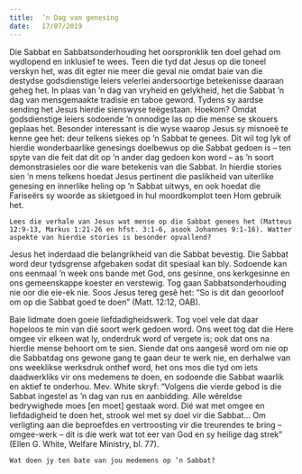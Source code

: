 ```yaml
---
title:  ’n Dag van genesing
date:   17/07/2019
---
```


Die Sabbat en Sabbatsonderhouding het oorspronklik ten doel gehad om wydlopend en inklusief te wees. Teen die tyd dat Jesus op die toneel verskyn het, was dit egter nie meer die geval nie omdat baie van die destydse godsdienstige leiers velerlei andersoortige betekenisse daaraan geheg het. In plaas van ’n dag van vryheid en gelykheid, het die Sabbat ’n dag van mensgemaakte tradisie en taboe geword. Tydens sy aardse sending het Jesus hierdie sienswyse teëgestaan. Hoekom? Omdat godsdienstige leiers sodoende ’n onnodige las op die mense se skouers geplaas het. Besonder interessant is die wyse waarop Jesus sy misnoeë te kenne gee het: deur telkens siekes op ’n Sabbat te genees. Dit wil tog lyk of hierdie wonderbaarlike genesings doelbewus op die Sabbat gedoen is – ten spyte van die feit dat dit op ’n ander dag gedoen kon word – as ’n soort demonstrasieles oor die ware betekenis van die Sabbat. In hierdie stories sien ’n mens telkens hoedat Jesus pertinent die paslikheid van uiterlike genesing en innerlike heling op ’n Sabbat uitwys, en ook hoedat die Fariseërs sy woorde as skietgoed in hul moordkomplot teen Hom gebruik het. 

`Lees die verhale van Jesus wat mense op die Sabbat genees het (Matteus 12:9-13, Markus 1:21-26 en hfst. 3:1-6, asook Johannes 9:1-16). Watter aspekte van hierdie stories is besonder opvallend?` 

Jesus het inderdaad die belangrikheid van die Sabbat bevestig. Die Sabbat word deur tydsgrense afgebaken sodat dit spesiaal kan bly. Sodoende kan ons eenmaal ’n week ons bande met God, ons gesinne, ons kerkgesinne en ons gemeenskappe koester en verstewig. Tog gaan Sabbatsonderhouding nie oor die eie-ek nie. Soos Jesus tereg gesê het: “So is dit dan geoorloof om op die Sabbat goed te doen” (Matt. 12:12, OAB). 

Baie lidmate doen goeie liefdadigheidswerk. Tog voel vele dat daar hopeloos te min van dié soort werk gedoen word. Ons weet tog dat die Here omgee vir elkeen wat ly, onderdruk word of vergete is; ook dat ons na hierdie mense behoort om te sien. Siende dat ons aangesê word om nie op die Sabbatdag ons gewone gang te gaan deur te werk nie, en derhalwe van ons weeklikse werksdruk onthef word, het ons mos die tyd om iets daadwerkliks vir ons medemens te doen, en sodoende die Sabbat waarlik en aktief te onderhou. Mev. White skryf: “Volgens die vierde gebod is die Sabbat ingestel as ’n dag van rus en aanbidding. Alle wêreldse bedrywighede moes [en moet] gestaak word. Dié wat met omgee en liefdadigheid te doen het, strook wel met sy doel vir die Sabbat… Om verligting aan die beproefdes en vertroosting vir die treurendes te bring – omgee-werk – dít is die werk wat tot eer van God en sy heilige dag strek” (Ellen G. White, Welfare Ministry, bl. 77). 

`Wat doen jy ten bate van jou medemens op ’n Sabbat?`